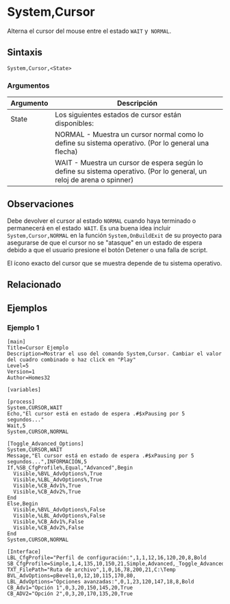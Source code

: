 # System,Cursor

Alterna el cursor del mouse entre el estado `WAIT` y` NORMAL`.

## Sintaxis

```pebakery
System,Cursor,<State>
```

### Argumentos

| Argumento | Descripción |
| --- | --- |
| State | Los siguientes estados de cursor están disponibles: |
|| NORMAL - Muestra un cursor normal como lo define su sistema operativo. (Por lo general una flecha) |
|| WAIT - Muestra un cursor de espera según lo define su sistema operativo. (Por lo general, un reloj de arena o spinner) |

## Observaciones

Debe devolver el cursor al estado `NORMAL` cuando haya terminado o permanecerá en el estado` WAIT`. Es una buena idea incluir `System,Cursor,NORMAL` en la función `System,OnBuildExit` de su proyecto para asegurarse de que el cursor no se "atasque" en un estado de espera debido a que el usuario presione el botón Detener o una falla de script.

El ícono exacto del cursor que se muestra depende de tu sistema operativo.

## Relacionado

## Ejemplos

### Ejemplo 1

```pebakery
[main]
Title=Cursor Ejemplo
Description=Mostrar el uso del comando System,Cursor. Cambiar el valor del cuadro combinado o haz click en "Play"
Level=5
Version=1
Author=Homes32

[variables]

[process]
System,CURSOR,WAIT
Echo,"El cursor está en estado de espera .#$xPausing por 5 segundos..."
Wait,5
System,CURSOR,NORMAL

[Toggle_Advanced_Options]
System,CURSOR,WAIT
Message,"El cursor está en estado de espera .#$xPausing por 5 segundos...",INFORMACIÓN,5
If,%SB_CfgProfile%,Equal,"Advanced",Begin
  Visible,%BVL_AdvOptions%,True
  Visible,%LBL_AdvOptions%,True
  Visible,%CB_Adv1%,True
  Visible,%CB_Adv2%,True
End
Else,Begin
  Visible,%BVL_AdvOptions%,False
  Visible,%LBL_AdvOptions%,False
  Visible,%CB_Adv1%,False
  Visible,%CB_Adv2%,False
End
System,CURSOR,NORMAL

[Interface]
LBL_CfgProfile="Perfil de configuración:",1,1,12,16,120,20,8,Bold
SB_CfgProfile=Simple,1,4,135,10,150,21,Simple,Advanced,_Toggle_Advanced_Options_,True
TXT_FilePath="Ruta de archivo",1,0,16,78,200,21,C:\Temp
BVL_AdvOptions=pBevel1,0,12,10,115,170,80,
LBL_AdvOptions="Opciones avanzadas:",0,1,23,120,147,18,8,Bold
CB_Adv1="Opción 1",0,3,20,150,145,20,True
CB_ADV2="Opción 2",0,3,20,170,135,20,True
```
